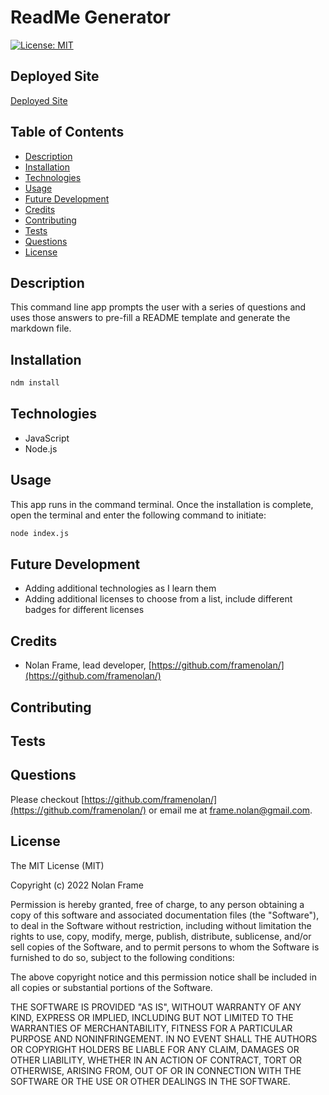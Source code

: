 # ReadMe Generator

[![License: MIT](https://img.shields.io/badge/License-MIT-yellow.svg)](https://opensource.org/licenses/MIT)

## Deployed Site

[Deployed Site](https://framenolan.github.io/readme-generator)

## Table of Contents
* [Description](#description)
* [Installation](#installation)
* [Technologies](#technologies)
* [Usage](#usage)
* [Future Development](#future-development)
* [Credits](#credits)
* [Contributing](#contributing)
* [Tests](#tests)
* [Questions](#questions)
* [License](#license)

## Description

This command line app prompts the user with a series of questions and uses those answers to pre-fill a README template and generate the markdown file.

## Installation

```md
ndm install
```

## Technologies

- JavaScript
- Node.js

## Usage

This app runs in the command terminal. Once the installation is complete, open the terminal and enter the following command to initiate:

```md
node index.js
```

## Future Development

- Adding additional technologies as I learn them
- Adding additional licenses to choose from a list, include different badges for different licenses

## Credits

- Nolan Frame, lead developer, [https://github.com/framenolan/](https://github.com/framenolan/)

## Contributing



## Tests



## Questions

Please checkout [https://github.com/framenolan/](https://github.com/framenolan/) or email me at [frame.nolan@gmail.com](mailto:frame.nolan@gmail.com).

## License

The MIT License (MIT)

Copyright (c) 2022 Nolan Frame

Permission is hereby granted, free of charge, to any person obtaining a copy of this software and associated documentation files (the "Software"), to deal in the Software without restriction, including without limitation the rights to use, copy, modify, merge, publish, distribute, sublicense, and/or sell copies of the Software, and to permit persons to whom the Software is furnished to do so, subject to the following conditions:

The above copyright notice and this permission notice shall be included in all copies or substantial portions of the Software.

THE SOFTWARE IS PROVIDED "AS IS", WITHOUT WARRANTY OF ANY KIND, EXPRESS OR IMPLIED, INCLUDING BUT NOT LIMITED TO THE WARRANTIES OF MERCHANTABILITY, FITNESS FOR A PARTICULAR PURPOSE AND NONINFRINGEMENT. IN NO EVENT SHALL THE AUTHORS OR COPYRIGHT HOLDERS BE LIABLE FOR ANY CLAIM, DAMAGES OR OTHER LIABILITY, WHETHER IN AN ACTION OF CONTRACT, TORT OR OTHERWISE, ARISING FROM, OUT OF OR IN CONNECTION WITH THE SOFTWARE OR THE USE OR OTHER DEALINGS IN THE SOFTWARE.
